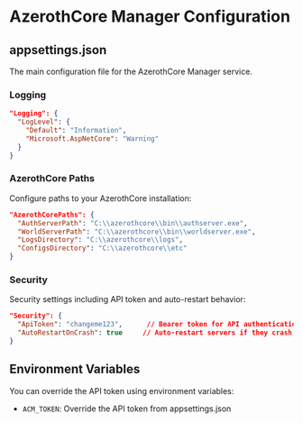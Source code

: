 






# AzerothCore Manager Configuration

## appsettings.json
The main configuration file for the AzerothCore Manager service.

### Logging
```json
"Logging": {
  "LogLevel": {
    "Default": "Information",
    "Microsoft.AspNetCore": "Warning"
  }
}
```

### AzerothCore Paths
Configure paths to your AzerothCore installation:
```json
"AzerothCorePaths": {
  "AuthServerPath": "C:\\azerothcore\\bin\\authserver.exe",
  "WorldServerPath": "C:\\azerothcore\\bin\\worldserver.exe",
  "LogsDirectory": "C:\\azerothcore\\logs",
  "ConfigsDirectory": "C:\\azerothcore\\etc"
}
```

### Security
Security settings including API token and auto-restart behavior:
```json
"Security": {
  "ApiToken": "changeme123",      // Bearer token for API authentication
  "AutoRestartOnCrash": true     // Auto-restart servers if they crash
}
```

## Environment Variables
You can override the API token using environment variables:
- `ACM_TOKEN`: Override the API token from appsettings.json




